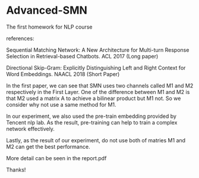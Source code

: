 # Advanced-SMN
The first homework for NLP course

references:

Sequential Matching Network: A New Architecture for Multi-turn Response Selection in Retrieval-based Chatbots. ACL 2017 (Long paper)

Directional Skip-Gram: Explicitly Distinguishing Left and Right Context for Word Embeddings. NAACL 2018 (Short Paper)


In the first paper, we can see that SMN uses two channels called M1 and M2 respectively in the First Layer. One of the difference between M1 and M2 is that M2 used a matrix A to achieve a bilinear product but M1 not. So we consider why not use a same method for M1.

In our experiment, we also used the pre-train embedding provided by Tencent nlp lab. As the result, pre-training can help to train a complex network effectively.

Lastly, as the result of our experiment, do not use both of matries M1 and M2 can get the best performance.

More detail can be seen in the report.pdf

Thanks!
